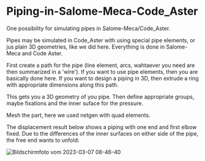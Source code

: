 # Piping-in-Salome-Meca-Code_Aster
One possibility for simulating pipes in Salome-Meca/Code_Aster.

Pipes may be simulated in Code_Aster with using special pipe elements, or jus plain 3D geometries, like we did here. Everything is done in Salome-Meca and Code Aster.

First create a path for the pipe (line element, arcs, wahtaever you need are then summarized in a 'wire'). If you want to use pipe elements, then you are basically done here. If you want to design a piping in 3D, then extrude a ring with appropriate dimensions along this path. 

This gets you a 3D geometry of you pipe. Then define appropriate groups, maybe fixations and the inner suface for the pressure. 

Mesh the part, here we used netgen with quad elements.

The displacement result below shows a piping with one end and first elbow fixed. Due to the differences of the inner surfaces on either side of the pipe, the free end wants to unfold:

![Bildschirmfoto vom 2023-03-07 08-46-40](https://user-images.githubusercontent.com/89903493/223358472-90062f9c-7799-4f18-b333-f1af676b9e80.png)
